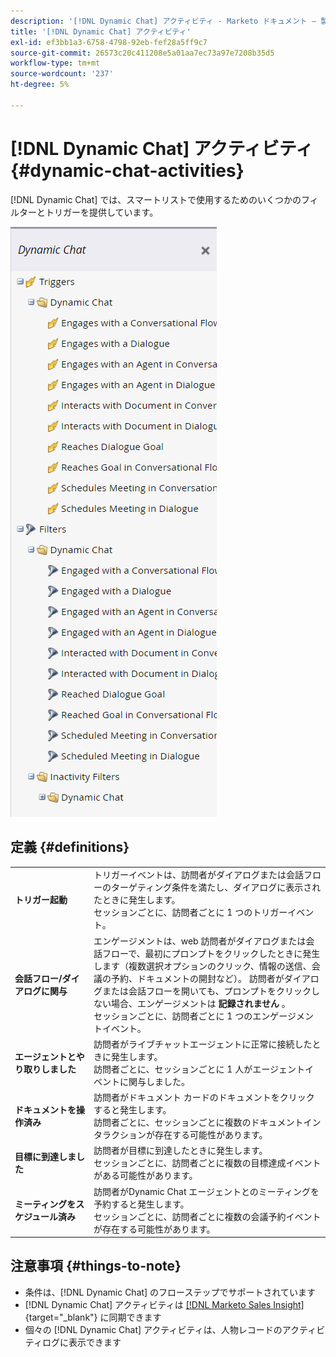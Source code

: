 ```yaml
---
description: '[!DNL Dynamic Chat] アクティビティ - Marketo ドキュメント – 製品ドキュメント'
title: '[!DNL Dynamic Chat] アクティビティ'
exl-id: ef3bb1a3-6758-4798-92eb-fef28a5ff9c7
source-git-commit: 26573c20c411208e5a01aa7ec73a97e7208b35d5
workflow-type: tm+mt
source-wordcount: '237'
ht-degree: 5%

---
```


# [!DNL Dynamic Chat] アクティビティ {#dynamic-chat-activities}

[!DNL Dynamic Chat] では、スマートリストで使用するためのいくつかのフィルターとトリガーを提供しています。

![](assets/dynamic-chat-activities-1.png)

## 定義 {#definitions}

<table>
<thead>
<tbody>
  <tr>
    <td style="width:25%"><b>トリガー起動</b></td>
    <td>トリガーイベントは、訪問者がダイアログまたは会話フローのターゲティング条件を満たし、ダイアログに表示されたときに発生します。
    <br> セッションごとに、訪問者ごとに 1 つのトリガーイベント。</td>
  </tr>
  <tr>
    <td style="width:25%"><b>会話フロー/ダイアログに関与</b></td>
    <td>エンゲージメントは、web 訪問者がダイアログまたは会話フローで、最初にプロンプトをクリックしたときに発生します（複数選択オプションのクリック、情報の送信、会議の予約、ドキュメントの開封など）。 訪問者がダイアログまたは会話フローを開いても、プロンプトをクリックしない場合、エンゲージメントは <b> 記録されません </b>。
    <br> セッションごとに、訪問者ごとに 1 つのエンゲージメントイベント。</td>
  </tr>
   <tr>
    <td style="width:25%"><b>エージェントとやり取りしました</b></td>
    <td>訪問者がライブチャットエージェントに正常に接続したときに発生します。
    <br> 訪問者ごとに、セッションごとに 1 人がエージェントイベントに関与しました。</td>
  </tr>
  <tr>
    <td style="width:25%"><b> ドキュメントを操作済み</b></td>
    <td>訪問者がドキュメント カードのドキュメントをクリックすると発生します。
    <br> 訪問者ごとに、セッションごとに複数のドキュメントインタラクションが存在する可能性があります。</td>
  </tr>
  <tr>
    <td style="width:25%"><b>目標に到達しました</b></td>
    <td>訪問者が目標に到達したときに発生します。 <br> セッションごとに、訪問者ごとに複数の目標達成イベントがある可能性があります。</td>
  </tr>
  <tr>
    <td style="width:25%"><b> ミーティングをスケジュール済み</b></td>
    <td>訪問者がDynamic Chat エージェントとのミーティングを予約すると発生します。
    <br> セッションごとに、訪問者ごとに複数の会議予約イベントが存在する可能性があります。</td>
  </tr>
</tbody>
</table>

## 注意事項 {#things-to-note}

* 条件は、[!DNL Dynamic Chat] のフローステップでサポートされています
* [!DNL Dynamic Chat] アクティビティは [[!DNL Marketo Sales Insight]](/help/marketo/product-docs/marketo-sales-insight/msi-for-salesforce/features/dynamic-chat-integration.md){target="_blank"} に同期できます
* 個々の [!DNL Dynamic Chat] アクティビティは、人物レコードのアクティビティログに表示できます

